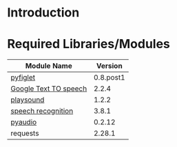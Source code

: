 # Introduction

# Required Libraries/Modules
|Module Name | Version |
|------------|---------|
|[pyfiglet](https://pypi.org/project/pyfiglet/)|0.8.post1|
|[Google Text TO speech](https://pypi.org/project/gTTS/)|2.2.4|
|[playsound](https://pypi.org/project/playsound/)|1.2.2|
|[speech recognition](https://pypi.org/project/SpeechRecognition/)|3.8.1|
|[pyaudio](https://pypi.org/project/PyAudio/)|0.2.12|
|requests| 2.28.1 |